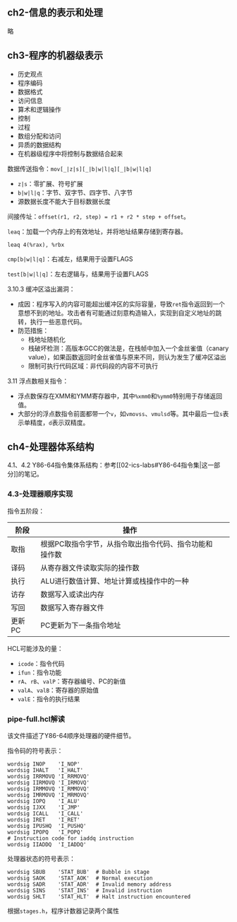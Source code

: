 
## ch2-信息的表示和处理

略

## ch3-程序的机器级表示

- 历史观点
- 程序编码
- 数据格式
- 访问信息
- 算术和逻辑操作
- 控制
- 过程
- 数组分配和访问
- 异质的数据结构
- 在机器级程序中将控制与数据结合起来

数据传送指令：`mov[_|z|s][_|b|w|l|q][_|b|w|l|q]`
- `z|s`：零扩展、符号扩展
- `b|w|l|q`：字节、双字节、四字节、八字节
- 源数据长度不能大于目标数据长度

间接传址：`offset(r1, r2, step) = r1 + r2 * step + offset`。

`leaq`：加载一个内存上的有效地址，并将地址结果存储到寄存器。

```
leaq 4(%rax), %rbx
```

`cmp[b|w|l|q]`：右减左，结果用于设置FLAGS

`test[b|w|l|q]`：左右逻辑与，结果用于设置FLAGS

3.10.3 缓冲区溢出漏洞：
- 成因：程序写入的内容可能超出缓冲区的实际容量，导致`ret`指令返回到一个意想不到的地址。攻击者有可能通过刻意构造输入，实现到自定义地址的跳转，执行一些恶意代码。
- 防范措施：
	- 栈地址随机化
	- 栈破坏检测：高版本GCC的做法是，在栈帧中加入一个金丝雀值（canary value），如果函数返回时金丝雀值与原来不同，则认为发生了缓冲区溢出
	- 限制可执行代码区域：非代码段的内容不可执行

3.11 浮点数相关指令：
- 浮点数保存在XMM和YMM寄存器中，其中`%xmm0`和`%ymm0`特别用于存储返回值。
- 大部分的浮点数指令前面都带一个`v`，如`vmovss`、`vmulsd`等。其中最后一位`s`表示单精度，`d`表示双精度。

## ch4-处理器体系结构

4.1、4.2 Y86-64指令集体系结构：参考[[02-ics-labs#Y86-64指令集|这一部分]]的笔记。

### 4.3-处理器顺序实现

指令五阶段：

| 阶段   | 操作                           |     |
| ---- | ---------------------------- | --- |
| 取指   | 根据PC取指令字节，从指令取出指令代码、指令功能和操作数 |     |
| 译码   | 从寄存器文件读取实际的操作数               |     |
| 执行   | ALU进行数值计算、地址计算或栈操作中的一种       |     |
| 访存   | 数据写入或读出内存                    |     |
| 写回   | 数据写入寄存器文件                    |     |
| 更新PC | PC更新为下一条指令地址                 |     |

HCL可能涉及的量：
- `icode`：指令代码
- `ifun`：指令功能
- `rA`、`rB`、`valP`：寄存器编号、PC的新值
- `valA`、`valB`：寄存器的原始值
- `valE`：指令的执行结果

### pipe-full.hcl解读

该文件描述了Y86-64顺序处理器的硬件细节。

指令码的符号表示：

```
wordsig INOP 	'I_NOP'
wordsig IHALT	'I_HALT'
wordsig IRRMOVQ	'I_RRMOVQ'
wordsig IIRMOVQ	'I_IRMOVQ'
wordsig IRMMOVQ	'I_RMMOVQ'
wordsig IMRMOVQ	'I_MRMOVQ'
wordsig IOPQ	'I_ALU'
wordsig IJXX	'I_JMP'
wordsig ICALL	'I_CALL'
wordsig IRET	'I_RET'
wordsig IPUSHQ	'I_PUSHQ'
wordsig IPOPQ	'I_POPQ'
# Instruction code for iaddq instruction
wordsig IIADDQ	'I_IADDQ'
```

处理器状态的符号表示：

```
wordsig SBUB	'STAT_BUB'	# Bubble in stage
wordsig SAOK	'STAT_AOK'	# Normal execution
wordsig SADR	'STAT_ADR'	# Invalid memory address
wordsig SINS	'STAT_INS'	# Invalid instruction
wordsig SHLT	'STAT_HLT'	# Halt instruction encountered
```

根据`stages.h`，程序计数器记录两个属性